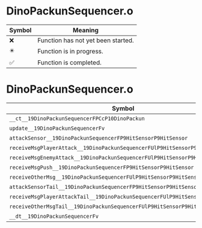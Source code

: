 # DinoPackunSequencer.o
| Symbol | Meaning 
| ------------- | ------------- 
| :x: | Function has not yet been started. 
| :eight_pointed_black_star: | Function is in progress. 
| :white_check_mark: | Function is completed. 


# DinoPackunSequencer.o
| Symbol | Decompiled? |
| ------------- | ------------- |
| `__ct__19DinoPackunSequencerFPCcP10DinoPackun` | :x: |
| `update__19DinoPackunSequencerFv` | :x: |
| `attackSensor__19DinoPackunSequencerFP9HitSensorP9HitSensor` | :x: |
| `receiveMsgPlayerAttack__19DinoPackunSequencerFUlP9HitSensorP9HitSensor` | :x: |
| `receiveMsgEnemyAttack__19DinoPackunSequencerFUlP9HitSensorP9HitSensor` | :x: |
| `receiveMsgPush__19DinoPackunSequencerFP9HitSensorP9HitSensor` | :x: |
| `receiveOtherMsg__19DinoPackunSequencerFUlP9HitSensorP9HitSensor` | :x: |
| `attackSensorTail__19DinoPackunSequencerFP9HitSensorP9HitSensor` | :x: |
| `receiveMsgPlayerAttackTail__19DinoPackunSequencerFUlP9HitSensorP9HitSensor` | :x: |
| `receiveOtherMsgTail__19DinoPackunSequencerFUlP9HitSensorP9HitSensor` | :x: |
| `__dt__19DinoPackunSequencerFv` | :x: |
